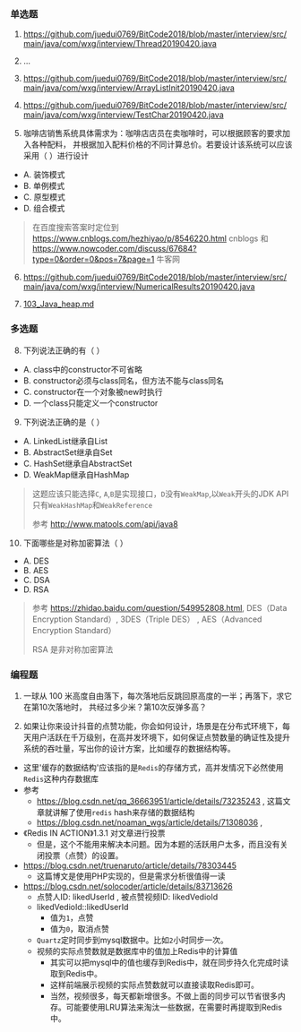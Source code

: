 
### 单选题

1) <https://github.com/juedui0769/BitCode2018/blob/master/interview/src/main/java/com/wxg/interview/Thread20190420.java>

2) ...

3) <https://github.com/juedui0769/BitCode2018/blob/master/interview/src/main/java/com/wxg/interview/ArrayListInit20190420.java>

4) <https://github.com/juedui0769/BitCode2018/blob/master/interview/src/main/java/com/wxg/interview/TestChar20190420.java>

5) 咖啡店销售系统具体需求为：咖啡店店员在卖咖啡时，可以根据顾客的要求加入各种配料，
并根据加入配料价格的不同计算总价。若要设计该系统可以应该采用（ ）进行设计
- A. 装饰模式
- B. 单例模式
- C. 原型模式
- D. 组合模式

> 在百度搜索答案时定位到 <https://www.cnblogs.com/hezhiyao/p/8546220.html> cnblogs 
> 和 <https://www.nowcoder.com/discuss/67684?type=0&order=0&pos=7&page=1> 牛客网


6) <https://github.com/juedui0769/BitCode2018/blob/master/interview/src/main/java/com/wxg/interview/NumericalResults20190420.java>

7) [103_Java_heap.md](./103_Java_heap.md)

### 多选题

8) 下列说法正确的有（ ）
- A. class中的constructor不可省略
- B. constructor必须与class同名，但方法不能与class同名
- C. constructor在一个对象被new时执行
- D. 一个class只能定义一个constructor

9) 下列说法正确的是（ ）
- A. LinkedList继承自List
- B. AbstractSet继承自Set
- C. HashSet继承自AbstractSet
- D. WeakMap继承自HashMap

> 这题应该只能选择`C`, `A`,`B`是实现接口，`D`没有`WeakMap`,以`Weak`开头的JDK API只有`WeakHashMap`和`WeakReference`
> 
> 参考 <http://www.matools.com/api/java8>

10) 下面哪些是对称加密算法（ ）
- A. DES
- B. AES
- C. DSA
- D. RSA

> 参考 <https://zhidao.baidu.com/question/549952808.html>, DES（Data Encryption Standard）, 3DES（Triple DES） , AES（Advanced Encryption Standard）
> 
> RSA 是非对称加密算法

### 编程题

1) 一球从 100 米高度自由落下，每次落地后反跳回原高度的一半；再落下，求它在第10次落地时，
共经过多少米？第10次反弹多高？


2) 如果让你来设计抖音的点赞功能，你会如何设计，场景是在分布式环境下，每天用户活跃在千万级别，在高并发环境下，如何保证点赞数量的确证性及提升系统的吞吐量，写出你的设计方案，比如缓存的数据结构等。
- 这里'缓存的数据结构'应该指的是`Redis`的存储方式，高并发情况下必然使用`Redis`这种内存数据库
- 参考
    - <https://blog.csdn.net/qq_36663951/article/details/73235243> , 这篇文章就讲解了使用`redis` hash来存储的数据结构
    - <https://blog.csdn.net/noaman_wgs/article/details/71308036> , 
- 《Redis IN ACTION》1.3.1 对文章进行投票
    - 但是，这个不能用来解决本问题。因为本题的活跃用户太多，而且没有关闭投票（点赞）的设置。
- <https://blog.csdn.net/truenaruto/article/details/78303445>
    - 这篇博文是使用PHP实现的，但是需求分析很值得一读
- <https://blog.csdn.net/solocoder/article/details/83713626>
    - 点赞人ID: likedUserId , 被点赞视频ID: likedVedioId
    - likedVedioId::likedUserId
        - 值为`1`，点赞
        - 值为`0`，取消点赞
    - `Quartz`定时同步到mysql数据中。比如`2`小时同步一次。
    - 视频的实际点赞数就是数据库中的值加上Redis中的计算值
        - 其实可以把mysql中的值也缓存到Redis中，就在同步持久化完成时读取到Redis中。
        - 这样前端展示视频的实际点赞数就可以直接读取Redis即可。
        - 当然，视频很多，每天都新增很多。不做上面的同步可以节省很多内存。可能要使用LRU算法来淘汰一些数据，在需要时再提取到Redis中。










